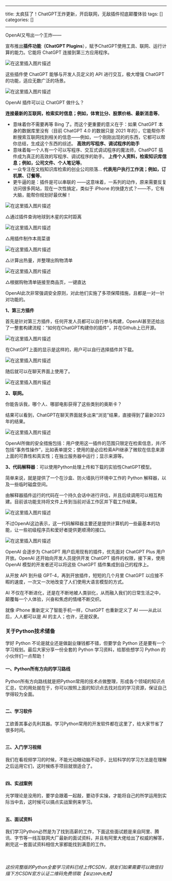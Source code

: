
--- 
title:  太疯狂了！ChatGPT王炸更新，开启联网，无敌插件彻底颠覆体验 
tags: []
categories: [] 

---
OpenAI又甩出一个王炸——

宣布推出**插件功能（ChatGPT Plugins**），赋予ChatGPT使用工具、联网、运行计算的能力。它能将 ChatGPT 连接到第三方应用程序。

<img src="https://img-blog.csdnimg.cn/d435a5c2e8984d70b37ab2868653019b.png#pic_center" alt="在这里插入图片描述">

这些插件使 ChatGPT 能够与开发人员定义的 API 进行交互，极大增强 ChatGPT 的功能，适应无数广泛的场景。

<img src="https://img-blog.csdnimg.cn/c748ae4378d14c32bb37f9761ff5c0a2.gif#pic_center" alt="在这里插入图片描述">

OpenAI 插件可以让 ChatGPT 做什么？

**连接最新的互联网，检索实时信息；例如，体育比分、股票价格、最新消息等**。
- 意味着你不需要再等 Bing 了。而这个更重要的意义在于：如果 ChatGPT 本身的数据库里没有（目前 ChatGPT 4.0 的数据只是 2021 年的），它能帮你不断搜索互联网找到相关的信息——例如，一个刚刚出现的的东西，它都可以帮你总结，生成这个东西的综述。
**高效的写程序、调试程序的助手**
- 意味着每一个人有一个可以写程序、交互式调试程序的魔法师，ChatPGT 插件成为真正的高效的写程序、调试程序的助手。
**上传个人资料，检索知识库信息；例如，公司文件、个人笔记等**。
- 一众专注在文档知识库检索的创业公司陨落…
**代表用户执行工作流；例如，订机票、订餐等**。
- 更牛逼的是：插件是可以串联的 ——这意味着，一系列的动作，原来需要反复访问很多网站，现在一次性搞定，类似于 iPhone 的快捷方式？——不，它有大脑，能帮你规划好最优解！
<img src="https://img-blog.csdnimg.cn/d317e1a8ada040059da289a5aa5e9915.gif#pic_center" alt="在这里插入图片描述">

△通过插件查询地球到木星的实时距离

<img src="https://img-blog.csdnimg.cn/8e9e6d1dfb324318b93e5ad08b331276.gif#pic_center" alt="在这里插入图片描述">

△用插件制作本周菜谱

<img src="https://img-blog.csdnimg.cn/6f22d6ddd849408da103e6a14657dae7.gif#pic_center" alt="在这里插入图片描述">

△计算出热量，并整理出购物清单

<img src="https://img-blog.csdnimg.cn/f3e80a1d3ef04be69fd8c41cebd541da.gif#pic_center" alt="在这里插入图片描述">

△根据购物清单链接至商品页，一键直达

OpenAI此次非常强调安全原则，对此他们实施了多项保障措施，且都是一对一针对功能的。

**1、第三方插件**

首先是针对第三方插件，任何开发人员都可以自行参与构建，OpenAI甚至还给出了一整套构建流程：“如何在ChatGPT构建你的插件”，并在Github上已开源。

<img src="https://img-blog.csdnimg.cn/42674d9399784154826f3c95b98260fc.png#pic_center" alt="在这里插入图片描述">

在ChatGPT上面的显示是这样的，用户可以自行选择插件并下载。

<img src="https://img-blog.csdnimg.cn/dee98506bc3747df8eb44c1caf43d1bb.gif#pic_center" alt="在这里插入图片描述">

随后就可以在聊天界面上使用了。

<img src="https://img-blog.csdnimg.cn/488931e45c69426183bcfd32e9f705ba.gif#pic_center" alt="在这里插入图片描述">

**2、联网。**

>  
 你能告诉我，哪个人、哪部电影获得了这些类别的奥斯卡？ 


结果可以看到，ChatGPT在聊天界面就多出来“浏览”结果，直接得到了最新2023年的结果。

<img src="https://img-blog.csdnimg.cn/924562c73ed547978cfa36ac672e37f1.jpeg#pic_center" alt="在这里插入图片描述">

OpenAI所做的安全措施包括：用户使用这一插件的范围只限定在检索信息，并/不包括“事务性操作”，比如表单提交；使用的是必应检索API继承了微软在信息来源上面的可靠性和真实性；在独立服务器中运行；显示来源等。

**3、代码解释器**：可以使用Python处理上传和下载的实验性ChatGPT模型。

简单来说，就是提供了一个在沙盒、防火墙执行环境中工作的 Python 解释器，以及一些临时磁盘空间。

由解释器插件运行的代码在一个持久会话中进行评估，并且后续调用可以相互构建。目前该功能支持将文件上传到当前对话工作区并下载工作结果。

<img src="https://img-blog.csdnimg.cn/dbd072cec6f1464b93b59a65606597d1.jpeg#pic_center" alt="在这里插入图片描述">

不过OpenAI这边表示，这一代码解释器主要还是提供计算机的一些最基本的功能，让一些初级程序员和爱好者提供更顺滑的接口。

<img src="https://img-blog.csdnimg.cn/cb54900e40204f45ad61a24cda917386.png#pic_center" alt="在这里插入图片描述">

OpenAI 会逐步为 ChatGPT 用户启用现有的插件，优先面对 ChatGPT Plus 用户开放。OpenAI 还开始向开发人员提供开发 ChatGPT 插件的权限，接下来，使用 OpenAI 模型的开发者还可以将这些 ChatGPT 插件集成到自己的程序上。

从开放 API 到升级 GPT-4，再到开放插件，短短的几个月里 ChatGPT 以应接不暇的速度，一次又一次地改变了人们使用大语言模型的方式。

AI 不仅在不断进化，还是在不断地被人类驯化，从而融入我们的日常生活之中，颠覆每一个人体验，兴奋和焦虑的情绪不断交织。

就像 iPhone 重新定义了智能手机一样，ChatGPT 也重新定义了 AI ——从此以后，人人都可以是 AI 的主人；也许，还是奴隶。

### 关于Python技术储备

学好 Python 不论是就业还是做副业赚钱都不错，但要学会 Python 还是要有一个学习规划。最后大家分享一份全套的 Python 学习资料，给那些想学习 Python 的小伙伴们一点帮助！

#### 一、Python所有方向的学习路线

Python所有方向路线就是把Python常用的技术点做整理，形成各个领域的知识点汇总，它的用处就在于，你可以按照上面的知识点去找对应的学习资源，保证自己学得较为全面。

<img src="https://img-blog.csdnimg.cn/img_convert/9f49b566129f47b8a67243c1008edf79.png" alt="">

#### 二、学习软件

工欲善其事必先利其器。学习Python常用的开发软件都在这里了，给大家节省了很多时间。

<img src="https://img-blog.csdnimg.cn/img_convert/8c4513c1a906b72cbf93031e6781512b.png" alt="">

#### 三、入门学习视频

我们在看视频学习的时候，不能光动眼动脑不动手，比较科学的学习方法是在理解之后运用它们，这时候练手项目就很适合了。

<img src="https://img-blog.csdnimg.cn/afc935d834c5452090670f48eda180e0.png?x-oss-process=image/watermark,type_d3F5LXplbmhlaQ,shadow_50,text_Q1NETiBA56iL5bqP5aqb56eD56eD,size_20,color_FFFFFF,t_70,g_se,x_16#pic_center" alt="">

#### 四、实战案例

光学理论是没用的，要学会跟着一起敲，要动手实操，才能将自己的所学运用到实际当中去，这时候可以搞点实战案例来学习。

<img src="https://img-blog.csdnimg.cn/img_convert/252731a671c1fb70aad5355a2c5eeff0.png" alt="">

#### 五、面试资料

我们学习Python必然是为了找到高薪的工作，下面这些面试题是来自阿里、腾讯、字节等一线互联网大厂最新的面试资料，并且有阿里大佬给出了权威的解答，刷完这一套面试资料相信大家都能找到满意的工作。

<img src="https://img-blog.csdnimg.cn/img_convert/6c361282296f86381401c05e862fe4e9.png" alt=""> <img src="https://img-blog.csdnimg.cn/img_convert/d2d978bb523c810abca3abe69e09bc1a.png" alt="">

###### 这份完整版的Python全套学习资料已经上传CSDN，朋友们如果需要可以微信扫描下方CSDN官方认证二维码免费领取【`保证100%免费`】

<img src="https://img-blog.csdnimg.cn/1d2a69f2d57e4d1cb444037b17af8607.png" alt="">
